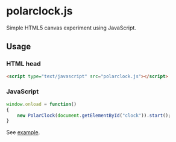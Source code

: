 # polarclock.js

Simple HTML5 canvas experiment using JavaScript.

## Usage

### HTML head
```HTML
<script type="text/javascript" src="polarclock.js"></script>
```

### JavaScript
```javascript
window.onload = function()
{
	new PolarClock(document.getElementById("clock")).start();
}
```

See [example](http://msavela.github.com/polarclock.js).